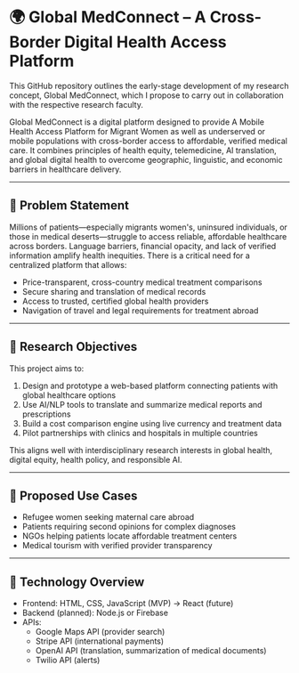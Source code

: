 # 🌍 Global MedConnect – A Cross-Border Digital Health Access Platform

This GitHub repository outlines the early-stage development of my research concept, Global MedConnect, which I propose to carry out in collaboration with the respective research faculty.

Global MedConnect is a digital platform designed to provide A Mobile Health Access Platform for Migrant Women as well as underserved or mobile populations with cross-border access to affordable, verified medical care. It combines principles of health equity, telemedicine, AI translation, and global digital health to overcome geographic, linguistic, and economic barriers in healthcare delivery.

---

## 🔹 Problem Statement

Millions of patients—especially migrants women's, uninsured individuals, or those in medical deserts—struggle to access reliable, affordable healthcare across borders. Language barriers, financial opacity, and lack of verified information amplify health inequities. There is a critical need for a centralized platform that allows:

- Price-transparent, cross-country medical treatment comparisons
- Secure sharing and translation of medical records
- Access to trusted, certified global health providers
- Navigation of travel and legal requirements for treatment abroad

---

## 🔹 Research Objectives

This project aims to:
1. Design and prototype a web-based platform connecting patients with global healthcare options
2. Use AI/NLP tools to translate and summarize medical reports and prescriptions
3. Build a cost comparison engine using live currency and treatment data
4. Pilot partnerships with clinics and hospitals in multiple countries

This aligns well with interdisciplinary research interests in global health, digital equity, health policy, and responsible AI.

---

## 🔹 Proposed Use Cases

- Refugee women seeking maternal care abroad
- Patients requiring second opinions for complex diagnoses
- NGOs helping patients locate affordable treatment centers
- Medical tourism with verified provider transparency

---

## 🔹 Technology Overview

- Frontend: HTML, CSS, JavaScript (MVP) → React (future)
- Backend (planned): Node.js or Firebase
- APIs:
  - Google Maps API (provider search)
  - Stripe API (international payments)
  - OpenAI API (translation, summarization of medical documents)
  - Twilio API (alerts)
